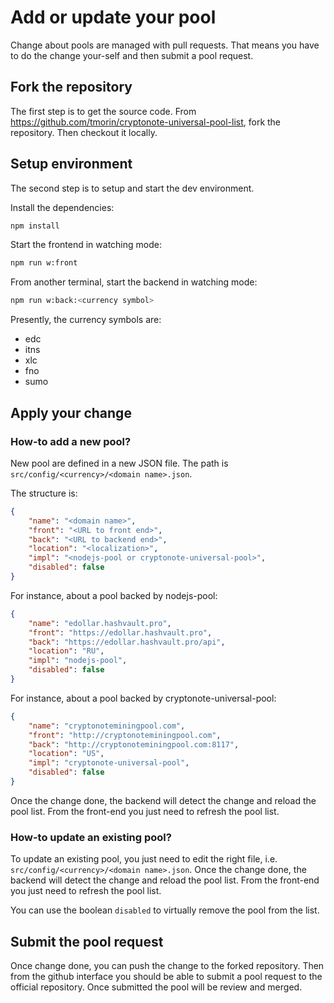 # Add or update your pool

Change about pools are managed with pull requests.
That means you have to do the change your-self and then submit a pool request.

## Fork the repository

The first step is to get the source code.
From https://github.com/tmorin/cryptonote-universal-pool-list, fork the repository.
Then checkout it locally.

## Setup environment

The second step is to setup and start the dev environment.

Install the dependencies:
```bash
npm install
```

Start the frontend in watching mode:
```bash
npm run w:front
```

From another terminal, start the backend in watching mode:
```bash
npm run w:back:<currency symbol>
```

Presently, the currency symbols are:

- edc
- itns
- xlc
- fno
- sumo

## Apply your change

### How-to add a new pool?

New pool are defined in a new JSON file.
The path is `src/config/<currency>/<domain name>.json`.

The structure is:
```json
{
    "name": "<domain name>",
    "front": "<URL to front end>",
    "back": "<URL to backend end>",
    "location": "<localization>",
    "impl": "<nodejs-pool or cryptonote-universal-pool>",
    "disabled": false
}
```

For instance, about a pool backed by nodejs-pool:
```json
{
    "name": "edollar.hashvault.pro",
    "front": "https://edollar.hashvault.pro",
    "back": "https://edollar.hashvault.pro/api",
    "location": "RU",
    "impl": "nodejs-pool",
    "disabled": false
}
```

For instance, about a pool backed by cryptonote-universal-pool:
```json
{
    "name": "cryptonoteminingpool.com",
    "front": "http://cryptonoteminingpool.com",
    "back": "http://cryptonoteminingpool.com:8117",
    "location": "US",
    "impl": "cryptonote-universal-pool",
    "disabled": false
}
```

Once the change done, the backend will detect the change and reload the pool list.
From the front-end you just need to refresh the pool list.

### How-to update an existing pool?

To update an existing pool, you just need to edit the right file, i.e. `src/config/<currency>/<domain name>.json`.
Once the change done, the backend will detect the change and reload the pool list.
From the front-end you just need to refresh the pool list.

You can use the boolean `disabled` to virtually remove the pool from the list.

## Submit the pool request

Once change done, you can push the change to the forked repository.
Then from the github interface you should be able to submit a pool request to the official repository.
Once submitted the pool will be review and merged.
